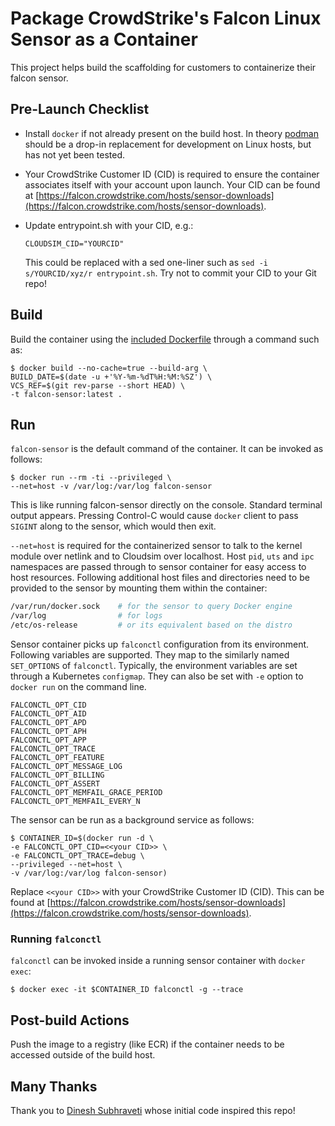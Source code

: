 # Package CrowdStrike's Falcon Linux Sensor as a Container
This project helps build the scaffolding for customers to containerize their falcon sensor.

## Pre-Launch Checklist
* Install `docker` if not already present on the build host. In theory 
[podman](https://developers.redhat.com/blog/2019/02/21/podman-and-buildah-for-docker-users/) should be
a drop-in replacement for development on Linux hosts, but has not yet been tested.

* Your CrowdStrike Customer ID (CID) is required to ensure the container associates itself with your account upon launch. Your CID can be found at [https://falcon.crowdstrike.com/hosts/sensor-downloads](https://falcon.crowdstrike.com/hosts/sensor-downloads).

* Update entrypoint.sh with your CID, e.g.:
  ```console
  CLOUDSIM_CID="YOURCID"
  ```

  This could be replaced with a sed one-liner such as ``sed -i s/YOURCID/xyz/r entrypoint.sh``. Try not to commit your CID to your Git repo! 

## Build
Build the container using the [included Dockerfile](https://github.com/CrowdStrike/dockerfiles/blob/master/Dockerfile) through a command such as:

```shell
$ docker build --no-cache=true --build-arg \
BUILD_DATE=$(date -u +'%Y-%m-%dT%H:%M:%SZ') \
VCS_REF=$(git rev-parse --short HEAD) \
-t falcon-sensor:latest .
```

## Run
`falcon-sensor` is the default command of the container.  It can be invoked
as follows:

```shell
$ docker run --rm -ti --privileged \
--net=host -v /var/log:/var/log falcon-sensor
```

This is like running falcon-sensor directly on the console.  Standard terminal
output appears. Pressing Control-C would cause `docker` client to pass
`SIGINT` along to the sensor, which would then exit.

`--net=host` is required for the containerized sensor to talk to the kernel
module over netlink and to Cloudsim over localhost. Host `pid`, `uts` and
`ipc` namespaces are passed through to sensor container for easy access to
host resources. Following additional host files and directories need to be
provided to the sensor by mounting them within the container:

```bash
/var/run/docker.sock    # for the sensor to query Docker engine
/var/log                # for logs
/etc/os-release         # or its equivalent based on the distro
```

Sensor container picks up `falconctl` configuration from its environment.
Following variables are supported.  They map to the similarly named
`SET_OPTIONS` of `falconctl`.  Typically, the environment variables
are set through a Kubernetes `configmap`.  They can also be set with
`-e` option to `docker run` on the command line.

```shell
FALCONCTL_OPT_CID
FALCONCTL_OPT_AID
FALCONCTL_OPT_APD
FALCONCTL_OPT_APH
FALCONCTL_OPT_APP
FALCONCTL_OPT_TRACE
FALCONCTL_OPT_FEATURE
FALCONCTL_OPT_MESSAGE_LOG
FALCONCTL_OPT_BILLING
FALCONCTL_OPT_ASSERT
FALCONCTL_OPT_MEMFAIL_GRACE_PERIOD
FALCONCTL_OPT_MEMFAIL_EVERY_N
```

The sensor can be run as a background service as follows:

```shell
$ CONTAINER_ID=$(docker run -d \
-e FALCONCTL_OPT_CID=<<your CID>> \
-e FALCONCTL_OPT_TRACE=debug \
--privileged --net=host \
-v /var/log:/var/log falcon-sensor)
```

Replace ``<<your CID>>`` with your CrowdStrike Customer ID (CID). This can be found at [https://falcon.crowdstrike.com/hosts/sensor-downloads](https://falcon.crowdstrike.com/hosts/sensor-downloads). 

### Running `falconctl`
`falconctl` can be invoked inside a running sensor container with `docker exec`:

```shell
$ docker exec -it $CONTAINER_ID falconctl -g --trace
```

## Post-build Actions
Push the image to a registry (like ECR) if the container needs to be accessed outside of the build host.

## Many Thanks
Thank you to [Dinesh Subhraveti](https://www.linkedin.com/in/subhraveti/) whose initial code inspired this repo!